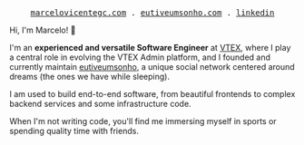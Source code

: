 <p align="center">
  <samp>
    <a href="https://marcelovicentegc.com">marcelovicentegc.com</a> .
    <a href="https://eutiveumsonho.com">eutiveumsonho.com</a> .
    <a href="https://linkedin.com/in/marcelovicentegc">linkedin</a>
  </samp>
</p>

Hi, I'm Marcelo! 🤗

I'm an **experienced and versatile Software Engineer** at [VTEX](https://vtex.com), where I play a central role in evolving the VTEX Admin platform, and I founded and currently maintain [eutiveumsonho](https://eutiveumsonho.com), a unique social network centered around dreams (the ones we have while sleeping).

I am used to build end-to-end software, from beautiful frontends to complex backend services and some infrastructure code.

When I'm not writing code, you'll find me immersing myself in sports or spending quality time with friends.
